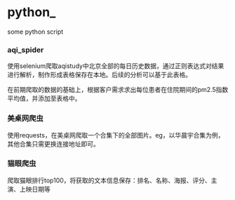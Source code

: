 # python_
some python script

### aqi_spider

使用selenium爬取aqistudy中北京全部的每日历史数据，通过正则表达式对结果进行解析，制作形成表格保存在本地。后续的分析可以基于此表格。

在前期爬取的数据的基础上，根据客户需求求出每位患者在住院期间的pm2.5指数平均值，并添加至表格中。

### 美桌网爬虫

使用requests，在美桌网爬取一个合集下的全部图片。eg，以华晨宇合集为例，其他合集只需更换连接地址即可。

### 猫眼爬虫

爬取猫眼排行top100，将获取的文本信息保存：排名、名称、海报、评分、主演、上映日期等
